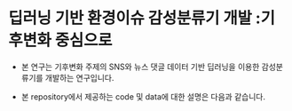 # 딥러닝 기반 환경이슈 감성분류기 개발 :기후변화 중심으로
- 본 연구는 기후변화 주제의 SNS와 뉴스 댓글 데이터 기반 딥러닝을 이용한 감성분류기를 개발하는 연구입니다.

- 본 repository에서 제공하는 code 및 data에 대한 설명은 다음과 같습니다.
